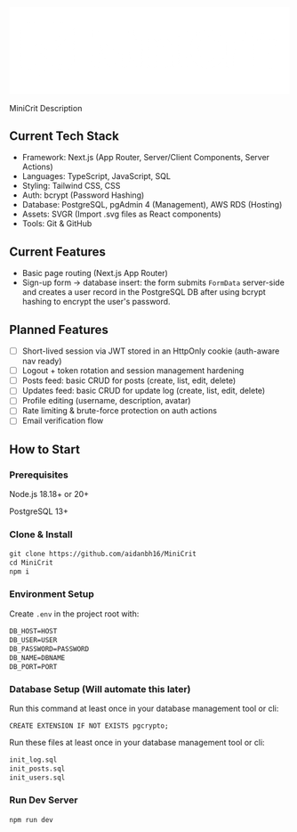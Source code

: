 ![MiniCrit](./public/logo/logo2.png)

MiniCrit Description

## Current Tech Stack
* Framework: Next.js (App Router, Server/Client Components, Server Actions)
* Languages: TypeScript, JavaScript, SQL
* Styling: Tailwind CSS, CSS
* Auth: bcrypt (Password Hashing)
* Database: PostgreSQL, pgAdmin 4 (Management), AWS RDS (Hosting)
* Assets: SVGR (Import .svg files as React components)
* Tools: Git & GitHub

## Current Features
* Basic page routing (Next.js App Router)
* Sign-up form → database insert: the form submits `FormData` server-side and creates a user record in the PostgreSQL DB after using bcrypt hashing to encrypt the user's password.

## Planned Features
- [ ] Short-lived session via JWT stored in an HttpOnly cookie (auth-aware nav ready)
- [ ] Logout + token rotation and session management hardening
- [ ] Posts feed: basic CRUD for posts (create, list, edit, delete)
- [ ] Updates feed: basic CRUD for update log (create, list, edit, delete)
- [ ] Profile editing (username, description, avatar)
- [ ] Rate limiting & brute-force protection on auth actions
- [ ] Email verification flow

## How to Start

### Prerequisites

Node.js 18.18+ or 20+

PostgreSQL 13+

### Clone & Install
```
git clone https://github.com/aidanbh16/MiniCrit
cd MiniCrit
npm i
```

### Environment Setup
Create `.env` in the project root with:
```
DB_HOST=HOST
DB_USER=USER
DB_PASSWORD=PASSWORD
DB_NAME=DBNAME
DB_PORT=PORT
```

### Database Setup (Will automate this later)
Run this command at least once in your database management tool or cli:
```
CREATE EXTENSION IF NOT EXISTS pgcrypto;
```
Run these files at least once in your database management tool or cli:
```
init_log.sql
init_posts.sql
init_users.sql
```

### Run Dev Server
`npm run dev`